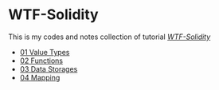 # WTF-Solidity

This is my codes and notes collection of tutorial [*WTF-Solidity*](https://github.com/AmazingAng/WTF-Solidity)

+ [01 Value Types](./01-ValueTypes.sol)
+ [02 Functions](./02-Functions.sol)
+ [03 Data Storages](./03-DataStorage.sol)
+ [04 Mapping](./04-Mapping.sol)